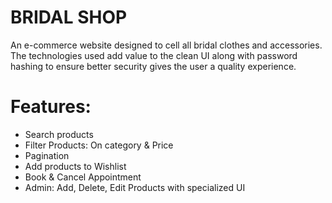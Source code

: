# BRIDAL SHOP
An e-commerce website designed to cell all bridal clothes and accessories. The technologies used add value to the clean UI along with password hashing to ensure better security gives the user a quality experience.

# Features:
- Search products
- Filter Products: On category & Price
- Pagination
- Add products to Wishlist
- Book & Cancel Appointment
- Admin: Add, Delete, Edit Products with specialized UI  
